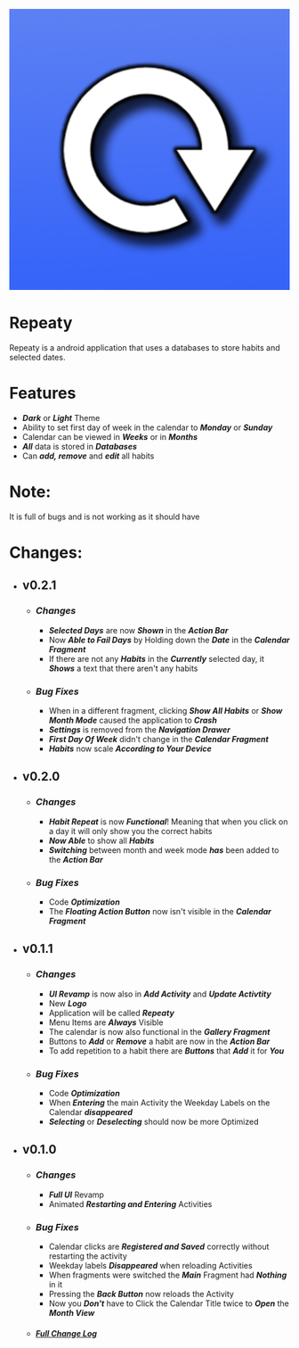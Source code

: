 ![App icon](https://github.com/PuckyEU/habit-manager/blob/3911828519e92642e7890235b339b39a03d14835/app/src/main/ic_launcher-playstore.png)

# Repeaty
Repeaty is a android application that uses a databases to store habits and selected dates.

# Features
- **_Dark_** or **_Light_** Theme
- Ability to set first day of week in the calendar to **_Monday_** or **_Sunday_**
- Calendar can be viewed in **_Weeks_** or in **_Months_**
- **_All_** data is stored in **_Databases_**
- Can **_add, remove_** and **_edit_** all habits

# Note:
It is full of bugs and is not working as it should have


# Changes:
- ## v0.2.1
     - ### **_Changes_**
       - **_Selected Days_** are now **_Shown_** in the **_Action Bar_**
       - Now **_Able to Fail Days_** by Holding down the **_Date_** in the **_Calendar Fragment_**
       - If there are not any **_Habits_** in the **_Currently_** selected day, it **_Shows_** a text that there aren't any habits

    - ### **_Bug Fixes_**
       - When in a different fragment, clicking **_Show All Habits_** or **_Show Month Mode_** caused the application to **_Crash_**
       - **_Settings_** is removed from the **_Navigation Drawer_**
       - **_First Day Of Week_** didn't change in the **_Calendar Fragment_**
       - **_Habits_** now scale **_According to Your Device_**

- ## v0.2.0
     - ### **_Changes_**
       - **_Habit Repeat_** is now **_Functional_**! Meaning that when you click on a day it will only show you the correct habits
       - **_Now Able_** to show all **_Habits_**
       - **_Switching_** between month and week mode **_has_** been added to the **_Action Bar_**

    - ### **_Bug Fixes_**
       - Code **_Optimization_**
       - The **_Floating Action Button_** now isn't visible in the **_Calendar Fragment_**

- ## v0.1.1
     - ### **_Changes_**
       - **_UI Revamp_** is now also in **_Add Activity_** and **_Update Activtity_**
       - New **_Logo_**
       - Application will be called **_Repeaty_**
       - Menu Items are **_Always_** Visible
       - The calendar is now also functional in the **_Gallery Fragment_**
       - Buttons to **_Add_** or **_Remove_** a habit are now in the **_Action Bar_**
       - To add repetition to a habit there are **_Buttons_** that **_Add_** it for **_You_**

    - ### **_Bug Fixes_**
       - Code **_Optimization_**
       - When **_Entering_** the main Activity the Weekday Labels on the Calendar **_disappeared_**
       - **_Selecting_** or **_Deselecting_** should now be more Optimized

- ## v0.1.0
     - ### **_Changes_**
       - **_Full UI_** Revamp
       - Animated **_Restarting and Entering_** Activities

    - ### **_Bug Fixes_**
       - Calendar clicks are **_Registered and Saved_** correctly without restarting the activity
       - Weekday labels **_Disappeared_** when reloading Activities
       - When fragments were switched the **_Main_** Fragment had **_Nothing_** in it
       - Pressing the **_Back Button_** now reloads the Activity
       - Now you **_Don't_** have to Click the Calendar Title twice to **_Open_** the **_Month View_**


  - ##### [Full Change Log](CHANGELOG.md)
